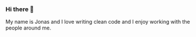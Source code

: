 ### Hi there 👋
My name is Jonas and I love writing clean code and I enjoy working with the people around me.
